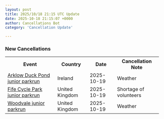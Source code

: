 ```yaml
---
layout: post
title: 2025/10/18 21:15 UTC Update
date: 2025-10-18 21:15:07 +0000
author: Cancellations Bot
category: 'Cancellation Update'

---
```


<h3>New Cancellations</h3>
<div class='hscrollable'>
<table style='width: 100%'>
    <tr>
        <th>Event</th>
        <th>Country</th>
        <th>Date</th>
        <th>Cancellation Note</th>
    </tr>
    <tr>
        <td><a href="https://www.parkrun.ie/arklowduckpond-juniors">Arklow Duck Pond junior parkrun</a></td>
        <td>Ireland</td>
        <td>2025-10-19</td>
        <td>Weather</td>
    </tr>
    <tr>
        <td><a href="https://www.parkrun.org.uk/fifecyclepark-juniors">Fife Cycle Park junior parkrun</a></td>
        <td>United Kingdom</td>
        <td>2025-10-19</td>
        <td>Shortage of volunteers</td>
    </tr>
    <tr>
        <td><a href="https://www.parkrun.org.uk/woodvale-juniors">Woodvale junior parkrun</a></td>
        <td>United Kingdom</td>
        <td>2025-10-19</td>
        <td>Weather</td>
    </tr>
</table>
</div>

